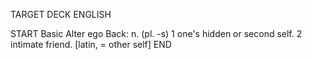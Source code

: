 TARGET DECK
ENGLISH

START
Basic
Alter ego
Back: n. (pl. -s) 1 one's hidden or second self. 2 intimate friend. [latin, = other self]
END
